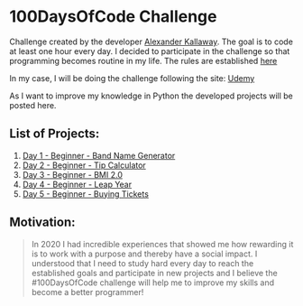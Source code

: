 # 100DaysOfCode Challenge

Challenge created by the developer [Alexander Kallaway](https://twitter.com/ka11away). The goal is to code at least one hour every day. I decided to participate in the challenge so that programming becomes routine in my life. The rules are established [here](https://github.com/kallaway/100-days-of-code)

In my case, I will be doing the challenge following the site:
[Udemy](https://www.udemy.com/course/100-days-of-code/)

As I want to improve my knowledge in Python the developed projects will be posted here.

## List of Projects:
1. [Day 1 - Beginner - Band Name Generator](https://repl.it/@sigfr/band-name-generator-start#main.py)
2. [Day 2 - Beginner - Tip Calculator](https://repl.it/@sigfr/tip-calculator-start#main.py)
3. [Day 3 - Beginner - BMI 2.0](https://repl.it/@sigfr/day-3-2-exercise#main.py)
4. [Day 4 - Beginner - Leap Year](https://repl.it/@sigfr/day-3-3-exercise#main.py)
5. [Day 5 - Beginner - Buying Tickets](https://repl.it/@sigfr/day-3-multiple-if#main.py)

## Motivation:
<blockquote>In 2020 I had incredible experiences that showed me how rewarding it is to work with a purpose and thereby have a social impact. I understood that I need to study hard every day to reach the established goals and participate in new projects and I believe the #100DaysOfCode challenge will help me to improve my skills and become a better programmer!</blockquote>
